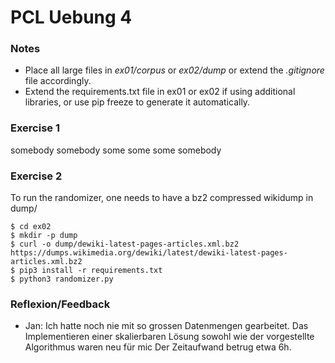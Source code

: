# PCL Uebung 4
### Notes

* Place all large files in _ex01/corpus_ or _ex02/dump_ or extend the _.gitignore_ file accordingly.
* Extend the requirements.txt file in ex01 or ex02 if using additional libraries, or use pip freeze to generate it automatically.

### Exercise 1

somebody somebody some some some somebody

### Exercise 2

To run the randomizer, one needs to have a bz2 compressed wikidump in dump/

```
$ cd ex02
$ mkdir -p dump
$ curl -o dump/dewiki-latest-pages-articles.xml.bz2 https://dumps.wikimedia.org/dewiki/latest/dewiki-latest-pages-articles.xml.bz2
$ pip3 install -r requirements.txt
$ python3 randomizer.py
```

### Reflexion/Feedback

* Jan: Ich hatte noch nie mit so grossen Datenmengen gearbeitet. Das Implementieren einer skalierbaren Lösung sowohl wie der vorgestellte Algorithmus waren neu für mic Der Zeitaufwand betrug etwa 6h.
